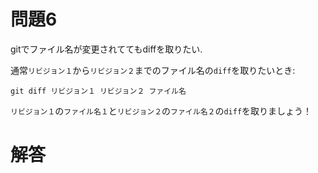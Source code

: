 # 問題6
gitでファイル名が変更されててもdiffを取りたい.

通常`リビジョン１`から`リビジョン２`までのファイル名の`diff`を取りたいとき:

```
git diff リビジョン１ リビジョン２ ファイル名
```

`リビジョン１`の`ファイル名１`と`リビジョン２`の`ファイル名２`の`diff`を取りましょう！

# 解答
